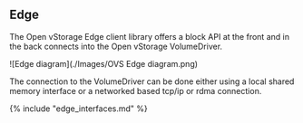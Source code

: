 ## Edge
The Open vStorage Edge client library offers a block API at the front and in the back connects into the Open vStorage VolumeDriver.

![Edge diagram](./Images/OVS Edge diagram.png)

The connection to the VolumeDriver can be done either using a local shared memory interface or a networked based tcp/ip or rdma connection.

{% include "edge_interfaces.md" %}